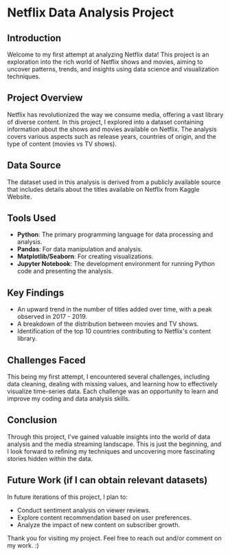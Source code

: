 # Netflix Data Analysis Project

## Introduction
Welcome to my first attempt at analyzing Netflix data! This project is an exploration into the rich world of Netflix shows and movies, aiming to uncover patterns, trends, and insights using data science and visualization techniques.

## Project Overview
Netflix has revolutionized the way we consume media, offering a vast library of diverse content. In this project, I explored into a dataset containing information about the shows and movies available on Netflix. The analysis covers various aspects such as release years, countries of origin, and the type of content (movies vs TV shows).

## Data Source
The dataset used in this analysis is derived from a publicly available source that includes details about the titles available on Netflix from Kaggle Website.

## Tools Used
- **Python**: The primary programming language for data processing and analysis.
- **Pandas**: For data manipulation and analysis.
- **Matplotlib/Seaborn**: For creating visualizations.
- **Jupyter Notebook**: The development environment for running Python code and presenting the analysis.

## Key Findings
- An upward trend in the number of titles added over time, with a peak observed in 2017 - 2019.
- A breakdown of the distribution between movies and TV shows.
- Identification of the top 10 countries contributing to Netflix's content library.

## Challenges Faced
This being my first attempt, I encountered several challenges, including data cleaning, dealing with missing values, and learning how to effectively visualize time-series data. Each challenge was an opportunity to learn and improve my coding and data analysis skills.

## Conclusion
Through this project, I've gained valuable insights into the world of data analysis and the media streaming landscape. This is just the beginning, and I look forward to refining my techniques and uncovering more fascinating stories hidden within the data.

## Future Work (if I can obtain relevant datasets)
In future iterations of this project, I plan to:
- Conduct sentiment analysis on viewer reviews.
- Explore content recommendation based on user preferences.
- Analyze the impact of new content on subscriber growth.

Thank you for visiting my project. Feel free to reach out and/or comment on my work. :)
